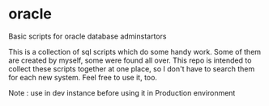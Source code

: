 # oracle
Basic scripts for oracle database adminstartors 

  This is a collection of sql scripts which do some  handy work. Some of them are created by myself, some were found all over.
  This repo is intended to collect these scripts together at one place, so I don't have to search them for each new system. Feel free to use it, too.


Note : use in dev instance before using it in Production environment
